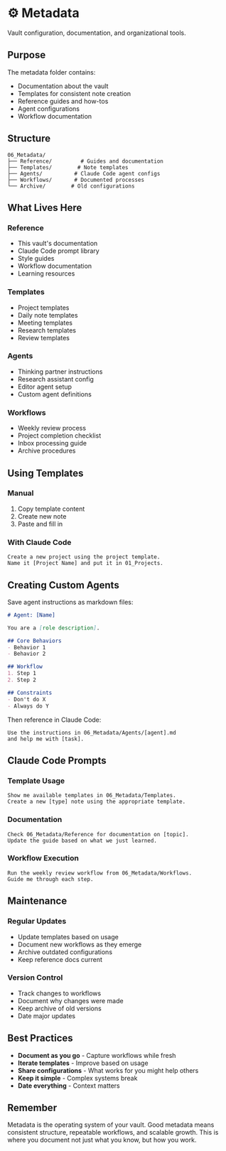 # ⚙️ Metadata

Vault configuration, documentation, and organizational tools.

## Purpose

The metadata folder contains:
- Documentation about the vault
- Templates for consistent note creation
- Reference guides and how-tos
- Agent configurations
- Workflow documentation

## Structure

```
06_Metadata/
├── Reference/         # Guides and documentation
├── Templates/        # Note templates
├── Agents/          # Claude Code agent configs
├── Workflows/       # Documented processes
└── Archive/        # Old configurations
```

## What Lives Here

### Reference
- This vault's documentation
- Claude Code prompt library
- Style guides
- Workflow documentation
- Learning resources

### Templates
- Project templates
- Daily note templates
- Meeting templates
- Research templates
- Review templates

### Agents
- Thinking partner instructions
- Research assistant config
- Editor agent setup
- Custom agent definitions

### Workflows
- Weekly review process
- Project completion checklist
- Inbox processing guide
- Archive procedures

## Using Templates

### Manual
1. Copy template content
2. Create new note
3. Paste and fill in

### With Claude Code
```
Create a new project using the project template.
Name it [Project Name] and put it in 01_Projects.
```

## Creating Custom Agents

Save agent instructions as markdown files:

```markdown
# Agent: [Name]

You are a [role description].

## Core Behaviors
- Behavior 1
- Behavior 2

## Workflow
1. Step 1
2. Step 2

## Constraints
- Don't do X
- Always do Y
```

Then reference in Claude Code:
```
Use the instructions in 06_Metadata/Agents/[agent].md
and help me with [task].
```

## Claude Code Prompts

### Template Usage
```
Show me available templates in 06_Metadata/Templates.
Create a new [type] note using the appropriate template.
```

### Documentation
```
Check 06_Metadata/Reference for documentation on [topic].
Update the guide based on what we just learned.
```

### Workflow Execution
```
Run the weekly review workflow from 06_Metadata/Workflows.
Guide me through each step.
```

## Maintenance

### Regular Updates
- Update templates based on usage
- Document new workflows as they emerge
- Archive outdated configurations
- Keep reference docs current

### Version Control
- Track changes to workflows
- Document why changes were made
- Keep archive of old versions
- Date major updates

## Best Practices

- **Document as you go** - Capture workflows while fresh
- **Iterate templates** - Improve based on usage
- **Share configurations** - What works for you might help others
- **Keep it simple** - Complex systems break
- **Date everything** - Context matters

## Remember

Metadata is the operating system of your vault. Good metadata means consistent structure, repeatable workflows, and scalable growth. This is where you document not just what you know, but how you work.